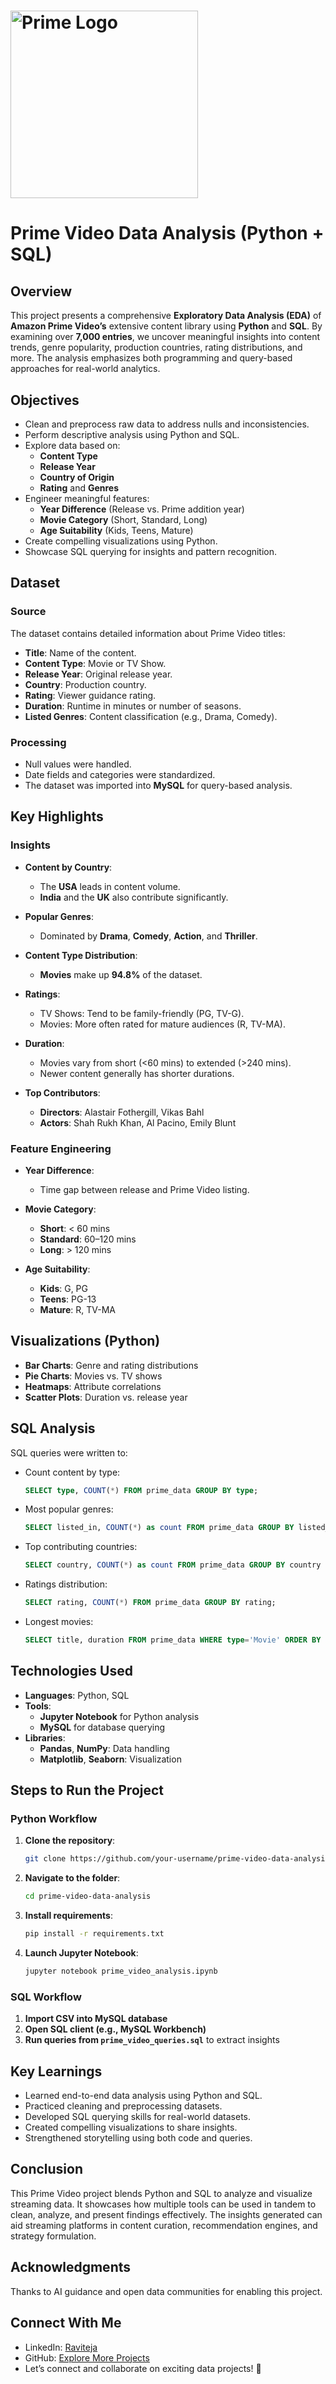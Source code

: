 # <img src="https://logos-world.net/wp-content/uploads/2021/04/Amazon-Prime-Video-Logo.png" alt="Prime Logo" width="300"/>
# Prime Video Data Analysis (Python + SQL)

## Overview

This project presents a comprehensive **Exploratory Data Analysis (EDA)** of **Amazon Prime Video’s** extensive content library using **Python** and **SQL**. By examining over **7,000 entries**, we uncover meaningful insights into content trends, genre popularity, production countries, rating distributions, and more. The analysis emphasizes both programming and query-based approaches for real-world analytics.

## Objectives

- Clean and preprocess raw data to address nulls and inconsistencies.
- Perform descriptive analysis using Python and SQL.
- Explore data based on:
  - **Content Type**
  - **Release Year**
  - **Country of Origin**
  - **Rating** and **Genres**
- Engineer meaningful features:
  - **Year Difference** (Release vs. Prime addition year)
  - **Movie Category** (Short, Standard, Long)
  - **Age Suitability** (Kids, Teens, Mature)
- Create compelling visualizations using Python.
- Showcase SQL querying for insights and pattern recognition.

## Dataset

### Source
The dataset contains detailed information about Prime Video titles:

- **Title**: Name of the content.
- **Content Type**: Movie or TV Show.
- **Release Year**: Original release year.
- **Country**: Production country.
- **Rating**: Viewer guidance rating.
- **Duration**: Runtime in minutes or number of seasons.
- **Listed Genres**: Content classification (e.g., Drama, Comedy).

### Processing
- Null values were handled.
- Date fields and categories were standardized.
- The dataset was imported into **MySQL** for query-based analysis.

## Key Highlights

### Insights

- **Content by Country**:
  - The **USA** leads in content volume.
  - **India** and the **UK** also contribute significantly.

- **Popular Genres**:
  - Dominated by **Drama**, **Comedy**, **Action**, and **Thriller**.

- **Content Type Distribution**:
  - **Movies** make up **94.8%** of the dataset.

- **Ratings**:
  - TV Shows: Tend to be family-friendly (PG, TV-G).
  - Movies: More often rated for mature audiences (R, TV-MA).

- **Duration**:
  - Movies vary from short (<60 mins) to extended (>240 mins).
  - Newer content generally has shorter durations.

- **Top Contributors**:
  - **Directors**: Alastair Fothergill, Vikas Bahl
  - **Actors**: Shah Rukh Khan, Al Pacino, Emily Blunt

### Feature Engineering

- **Year Difference**:
  - Time gap between release and Prime Video listing.

- **Movie Category**:
  - **Short**: < 60 mins
  - **Standard**: 60–120 mins
  - **Long**: > 120 mins

- **Age Suitability**:
  - **Kids**: G, PG
  - **Teens**: PG-13
  - **Mature**: R, TV-MA

## Visualizations (Python)

- **Bar Charts**: Genre and rating distributions
- **Pie Charts**: Movies vs. TV shows
- **Heatmaps**: Attribute correlations
- **Scatter Plots**: Duration vs. release year

## SQL Analysis

SQL queries were written to:

- Count content by type:
  ```sql
  SELECT type, COUNT(*) FROM prime_data GROUP BY type;
  ```
- Most popular genres:
  ```sql
  SELECT listed_in, COUNT(*) as count FROM prime_data GROUP BY listed_in ORDER BY count DESC;
  ```
- Top contributing countries:
  ```sql
  SELECT country, COUNT(*) as count FROM prime_data GROUP BY country ORDER BY count DESC LIMIT 10;
  ```
- Ratings distribution:
  ```sql
  SELECT rating, COUNT(*) FROM prime_data GROUP BY rating;
  ```
- Longest movies:
  ```sql
  SELECT title, duration FROM prime_data WHERE type='Movie' ORDER BY duration DESC LIMIT 5;
  ```

## Technologies Used

- **Languages**: Python, SQL
- **Tools**:
  - **Jupyter Notebook** for Python analysis
  - **MySQL** for database querying
- **Libraries**:
  - **Pandas**, **NumPy**: Data handling
  - **Matplotlib**, **Seaborn**: Visualization

## Steps to Run the Project

### Python Workflow

1. **Clone the repository**:
   ```bash
   git clone https://github.com/your-username/prime-video-data-analysis.git
   ```
2. **Navigate to the folder**:
   ```bash
   cd prime-video-data-analysis
   ```
3. **Install requirements**:
   ```bash
   pip install -r requirements.txt
   ```
4. **Launch Jupyter Notebook**:
   ```bash
   jupyter notebook prime_video_analysis.ipynb
   ```

### SQL Workflow

1. **Import CSV into MySQL database**
2. **Open SQL client (e.g., MySQL Workbench)**
3. **Run queries from `prime_video_queries.sql`** to extract insights

## Key Learnings

- Learned end-to-end data analysis using Python and SQL.
- Practiced cleaning and preprocessing datasets.
- Developed SQL querying skills for real-world datasets.
- Created compelling visualizations to share insights.
- Strengthened storytelling using both code and queries.

## Conclusion

This Prime Video project blends Python and SQL to analyze and visualize streaming data. It showcases how multiple tools can be used in tandem to clean, analyze, and present findings effectively. The insights generated can aid streaming platforms in content curation, recommendation engines, and strategy formulation.

## Acknowledgments

Thanks to AI guidance and open data communities for enabling this project.

## Connect With Me

- LinkedIn: [Raviteja](https://www.linkedin.com/in/ravi-teja-dharmana/)
- GitHub: [Explore More Projects](https://github.com/your-username)
- Let’s connect and collaborate on exciting data projects! 🚀

